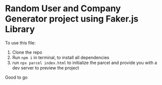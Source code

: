# Random User and Company Generator project using Faker.js Library

To use this file:

1. Clone the repo
2. Run `npm i` in terminal, to install all dependencies
3. run `npx parcel index.html` to initialize the parcel and provide you with a dev server to preview the project


Good to go
